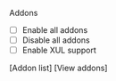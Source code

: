 Addons

- [ ] Enable all addons
- [ ] Disable all addons
- [ ] Enable XUL support

[Addon list]
[View addons]
